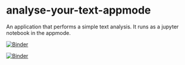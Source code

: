 # analyse-your-text-appmode

An application that performs a simple text analysis. It runs as a jupyter notebook in the appmode.

[![Binder](https://mybinder.org/badge_logo.svg)](https://mybinder.org/v2/gh/karincv/analyse-your-text-appmode/main?filepath=APP-Analyse-your-text.ipynb)

[![Binder](https://mybinder.org/badge_logo.svg)](https://mybinder.org/v2/gh/karincv/analyse-your-text-appmode/main?urlpath=%2Fapps%2FAPP-Analyse-your-text.ipynb)



